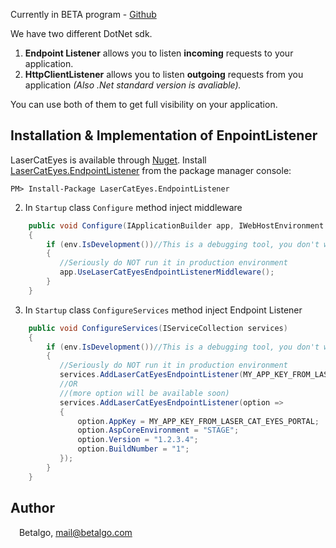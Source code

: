 Currently in BETA program - [Github](https://github.com/betalgo/LCE-DotNet-SDK)

We have two different DotNet sdk. 
1. **Endpoint Listener** allows you to listen **incoming** requests to your application.
2. **HttpClientListener** allows you to listen **outgoing** requests from you application *(Also .Net standard version is avaliable).*

You can use both of them to get full visibility on your application. 

## Installation & Implementation of EnpointListener
LaserCatEyes is available through [Nuget](https://www.nuget.org/packages/LaserCatEyes.EndpointListener/). Install [LaserCatEyes.EndpointListener](https://www.nuget.org/packages/LaserCatEyes.EndpointListener/) from the package manager console:
```
PM> Install-Package LaserCatEyes.EndpointListener
```

2. In ``Startup`` class ``Configure`` method inject middleware
```csharp
    public void Configure(IApplicationBuilder app, IWebHostEnvironment env)
    {
        if (env.IsDevelopment())//This is a debugging tool, you don't want to run it in prodcution, right!?
        {
           //Seriously do NOT run it in production environment 
           app.UseLaserCatEyesEndpointListenerMiddleware();           
        }
    }
```
3. In ``Startup`` class ``ConfigureServices`` method inject Endpoint Listener

```csharp
    public void ConfigureServices(IServiceCollection services)
    {
        if (env.IsDevelopment())//This is a debugging tool, you don't want to run it in prodcution, right!?
        {
           //Seriously do NOT run it in production environment 
           services.AddLaserCatEyesEndpointListener(MY_APP_KEY_FROM_LASER_CAT_EYES_PORTAL);
           //OR 
           //(more option will be available soon)
           services.AddLaserCatEyesEndpointListener(option =>
           {
               option.AppKey = MY_APP_KEY_FROM_LASER_CAT_EYES_PORTAL;
               option.AspCoreEnvironment = "STAGE";
               option.Version = "1.2.3.4";
               option.BuildNumber = "1";
           });               
        }
    }
```


[Laser-Cat-Eyes web portal]: <https://portal.lasercateyes.com>
## Author

<img src="https://www.betalgo.com/img/logo-dark.png" width="10px"> Betalgo, mail@betalgo.com
